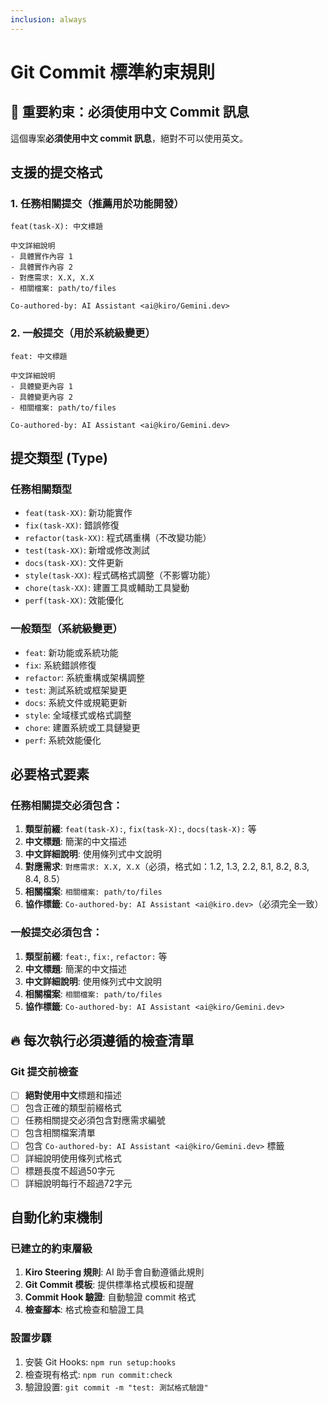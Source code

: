 ```yaml
---
inclusion: always
---
```


# Git Commit 標準約束規則

## 🚨 重要約束：必須使用中文 Commit 訊息

這個專案**必須使用中文 commit 訊息**，絕對不可以使用英文。

## 支援的提交格式

### 1. 任務相關提交（推薦用於功能開發）
```
feat(task-X): 中文標題

中文詳細說明
- 具體實作內容 1
- 具體實作內容 2
- 對應需求: X.X, X.X
- 相關檔案: path/to/files

Co-authored-by: AI Assistant <ai@kiro/Gemini.dev>
```

### 2. 一般提交（用於系統級變更）
```
feat: 中文標題

中文詳細說明
- 具體變更內容 1
- 具體變更內容 2
- 相關檔案: path/to/files

Co-authored-by: AI Assistant <ai@kiro/Gemini.dev>
```

## 提交類型 (Type)

### 任務相關類型
- `feat(task-XX)`: 新功能實作
- `fix(task-XX)`: 錯誤修復
- `refactor(task-XX)`: 程式碼重構（不改變功能）
- `test(task-XX)`: 新增或修改測試
- `docs(task-XX)`: 文件更新
- `style(task-XX)`: 程式碼格式調整（不影響功能）
- `chore(task-XX)`: 建置工具或輔助工具變動
- `perf(task-XX)`: 效能優化

### 一般類型（系統級變更）
- `feat`: 新功能或系統功能
- `fix`: 系統錯誤修復
- `refactor`: 系統重構或架構調整
- `test`: 測試系統或框架變更
- `docs`: 系統文件或規範更新
- `style`: 全域樣式或格式調整
- `chore`: 建置系統或工具鏈變更
- `perf`: 系統效能優化

## 必要格式要素

### 任務相關提交必須包含：
1. **類型前綴**: `feat(task-X):`, `fix(task-X):`, `docs(task-X):` 等
2. **中文標題**: 簡潔的中文描述
3. **中文詳細說明**: 使用條列式中文說明
4. **對應需求**: `對應需求: X.X, X.X`（必須，格式如：1.2, 1.3, 2.2, 8.1, 8.2, 8.3, 8.4, 8.5）
5. **相關檔案**: `相關檔案: path/to/files`
6. **協作標籤**: `Co-authored-by: AI Assistant <ai@kiro.dev>`（必須完全一致）

### 一般提交必須包含：
1. **類型前綴**: `feat:`, `fix:`, `refactor:` 等
2. **中文標題**: 簡潔的中文描述
3. **中文詳細說明**: 使用條列式中文說明
4. **相關檔案**: `相關檔案: path/to/files`
5. **協作標籤**: `Co-authored-by: AI Assistant <ai@kiro/Gemini.dev>`

## 🔥 每次執行必須遵循的檢查清單

### Git 提交前檢查
- [ ] **絕對使用中文**標題和描述
- [ ] 包含正確的類型前綴格式
- [ ] 任務相關提交必須包含對應需求編號
- [ ] 包含相關檔案清單
- [ ] 包含 `Co-authored-by: AI Assistant <ai@kiro/Gemini.dev>` 標籤
- [ ] 詳細說明使用條列式格式
- [ ] 標題長度不超過50字元
- [ ] 詳細說明每行不超過72字元

## 自動化約束機制

### 已建立的約束層級
1. **Kiro Steering 規則**: AI 助手會自動遵循此規則
2. **Git Commit 模板**: 提供標準格式模板和提醒
3. **Commit Hook 驗證**: 自動驗證 commit 格式
4. **檢查腳本**: 格式檢查和驗證工具

### 設置步驟
1. 安裝 Git Hooks: `npm run setup:hooks`
2. 檢查現有格式: `npm run commit:check`
3. 驗證設置: `git commit -m "test: 測試格式驗證"`
